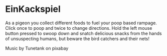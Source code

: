 # EinKackspiel
As a pigeon you collect different foods to fuel your poop based rampage. Click once to poop and twice to change directions. Hold the left mouse button pressed to swoop down and snatch delicious snacks from the hands of unsuspecting humans, but beware the bird catchers and their nets! 

Music by Tunetank on pixabay